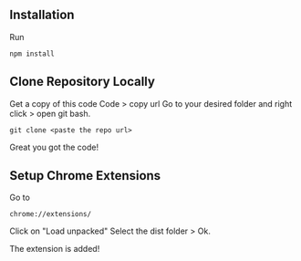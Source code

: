 ## Installation
Run 
```
npm install
```

## Clone Repository Locally
Get a copy of this code
Code > copy url
Go to your desired folder and right click > open git bash.
```
git clone <paste the repo url>
```
Great you got the code!

## Setup Chrome Extensions
Go to
```
chrome://extensions/
```
Click on "Load unpacked"
Select the dist folder > Ok.

The extension is added!

